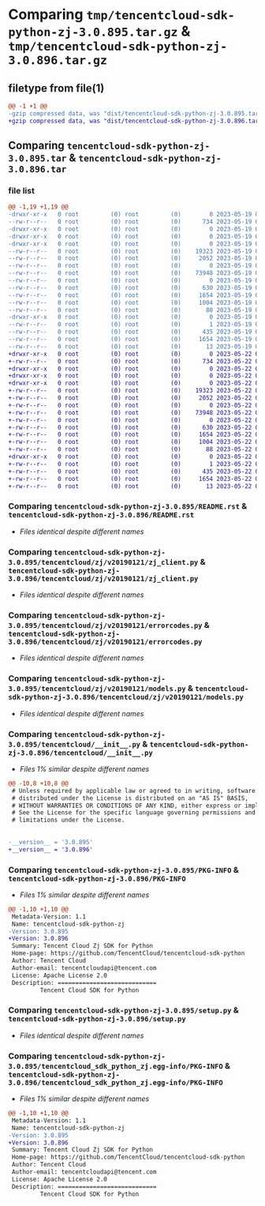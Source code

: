 # Comparing `tmp/tencentcloud-sdk-python-zj-3.0.895.tar.gz` & `tmp/tencentcloud-sdk-python-zj-3.0.896.tar.gz`

## filetype from file(1)

```diff
@@ -1 +1 @@
-gzip compressed data, was "dist/tencentcloud-sdk-python-zj-3.0.895.tar", last modified: Fri May 19 03:06:49 2023, max compression
+gzip compressed data, was "dist/tencentcloud-sdk-python-zj-3.0.896.tar", last modified: Mon May 22 00:38:28 2023, max compression
```

## Comparing `tencentcloud-sdk-python-zj-3.0.895.tar` & `tencentcloud-sdk-python-zj-3.0.896.tar`

### file list

```diff
@@ -1,19 +1,19 @@
-drwxr-xr-x   0 root         (0) root         (0)        0 2023-05-19 03:06:49.000000 tencentcloud-sdk-python-zj-3.0.895/
--rw-r--r--   0 root         (0) root         (0)      734 2023-05-19 03:06:49.000000 tencentcloud-sdk-python-zj-3.0.895/README.rst
-drwxr-xr-x   0 root         (0) root         (0)        0 2023-05-19 03:06:49.000000 tencentcloud-sdk-python-zj-3.0.895/tencentcloud/
-drwxr-xr-x   0 root         (0) root         (0)        0 2023-05-19 03:06:49.000000 tencentcloud-sdk-python-zj-3.0.895/tencentcloud/zj/
-drwxr-xr-x   0 root         (0) root         (0)        0 2023-05-19 03:06:49.000000 tencentcloud-sdk-python-zj-3.0.895/tencentcloud/zj/v20190121/
--rw-r--r--   0 root         (0) root         (0)    19323 2023-05-19 03:06:49.000000 tencentcloud-sdk-python-zj-3.0.895/tencentcloud/zj/v20190121/zj_client.py
--rw-r--r--   0 root         (0) root         (0)     2052 2023-05-19 03:06:49.000000 tencentcloud-sdk-python-zj-3.0.895/tencentcloud/zj/v20190121/errorcodes.py
--rw-r--r--   0 root         (0) root         (0)        0 2023-05-19 03:06:49.000000 tencentcloud-sdk-python-zj-3.0.895/tencentcloud/zj/v20190121/__init__.py
--rw-r--r--   0 root         (0) root         (0)    73948 2023-05-19 03:06:49.000000 tencentcloud-sdk-python-zj-3.0.895/tencentcloud/zj/v20190121/models.py
--rw-r--r--   0 root         (0) root         (0)        0 2023-05-19 03:06:49.000000 tencentcloud-sdk-python-zj-3.0.895/tencentcloud/zj/__init__.py
--rw-r--r--   0 root         (0) root         (0)      630 2023-05-19 03:06:49.000000 tencentcloud-sdk-python-zj-3.0.895/tencentcloud/__init__.py
--rw-r--r--   0 root         (0) root         (0)     1654 2023-05-19 03:06:49.000000 tencentcloud-sdk-python-zj-3.0.895/PKG-INFO
--rw-r--r--   0 root         (0) root         (0)     1004 2023-05-19 03:06:49.000000 tencentcloud-sdk-python-zj-3.0.895/setup.py
--rw-r--r--   0 root         (0) root         (0)       88 2023-05-19 03:06:49.000000 tencentcloud-sdk-python-zj-3.0.895/setup.cfg
-drwxr-xr-x   0 root         (0) root         (0)        0 2023-05-19 03:06:49.000000 tencentcloud-sdk-python-zj-3.0.895/tencentcloud_sdk_python_zj.egg-info/
--rw-r--r--   0 root         (0) root         (0)        1 2023-05-19 03:06:49.000000 tencentcloud-sdk-python-zj-3.0.895/tencentcloud_sdk_python_zj.egg-info/dependency_links.txt
--rw-r--r--   0 root         (0) root         (0)      435 2023-05-19 03:06:49.000000 tencentcloud-sdk-python-zj-3.0.895/tencentcloud_sdk_python_zj.egg-info/SOURCES.txt
--rw-r--r--   0 root         (0) root         (0)     1654 2023-05-19 03:06:49.000000 tencentcloud-sdk-python-zj-3.0.895/tencentcloud_sdk_python_zj.egg-info/PKG-INFO
--rw-r--r--   0 root         (0) root         (0)       13 2023-05-19 03:06:49.000000 tencentcloud-sdk-python-zj-3.0.895/tencentcloud_sdk_python_zj.egg-info/top_level.txt
+drwxr-xr-x   0 root         (0) root         (0)        0 2023-05-22 00:38:28.000000 tencentcloud-sdk-python-zj-3.0.896/
+-rw-r--r--   0 root         (0) root         (0)      734 2023-05-22 00:38:28.000000 tencentcloud-sdk-python-zj-3.0.896/README.rst
+drwxr-xr-x   0 root         (0) root         (0)        0 2023-05-22 00:38:28.000000 tencentcloud-sdk-python-zj-3.0.896/tencentcloud/
+drwxr-xr-x   0 root         (0) root         (0)        0 2023-05-22 00:38:28.000000 tencentcloud-sdk-python-zj-3.0.896/tencentcloud/zj/
+drwxr-xr-x   0 root         (0) root         (0)        0 2023-05-22 00:38:28.000000 tencentcloud-sdk-python-zj-3.0.896/tencentcloud/zj/v20190121/
+-rw-r--r--   0 root         (0) root         (0)    19323 2023-05-22 00:38:28.000000 tencentcloud-sdk-python-zj-3.0.896/tencentcloud/zj/v20190121/zj_client.py
+-rw-r--r--   0 root         (0) root         (0)     2052 2023-05-22 00:38:28.000000 tencentcloud-sdk-python-zj-3.0.896/tencentcloud/zj/v20190121/errorcodes.py
+-rw-r--r--   0 root         (0) root         (0)        0 2023-05-22 00:38:28.000000 tencentcloud-sdk-python-zj-3.0.896/tencentcloud/zj/v20190121/__init__.py
+-rw-r--r--   0 root         (0) root         (0)    73948 2023-05-22 00:38:28.000000 tencentcloud-sdk-python-zj-3.0.896/tencentcloud/zj/v20190121/models.py
+-rw-r--r--   0 root         (0) root         (0)        0 2023-05-22 00:38:28.000000 tencentcloud-sdk-python-zj-3.0.896/tencentcloud/zj/__init__.py
+-rw-r--r--   0 root         (0) root         (0)      630 2023-05-22 00:38:28.000000 tencentcloud-sdk-python-zj-3.0.896/tencentcloud/__init__.py
+-rw-r--r--   0 root         (0) root         (0)     1654 2023-05-22 00:38:28.000000 tencentcloud-sdk-python-zj-3.0.896/PKG-INFO
+-rw-r--r--   0 root         (0) root         (0)     1004 2023-05-22 00:38:28.000000 tencentcloud-sdk-python-zj-3.0.896/setup.py
+-rw-r--r--   0 root         (0) root         (0)       88 2023-05-22 00:38:28.000000 tencentcloud-sdk-python-zj-3.0.896/setup.cfg
+drwxr-xr-x   0 root         (0) root         (0)        0 2023-05-22 00:38:28.000000 tencentcloud-sdk-python-zj-3.0.896/tencentcloud_sdk_python_zj.egg-info/
+-rw-r--r--   0 root         (0) root         (0)        1 2023-05-22 00:38:28.000000 tencentcloud-sdk-python-zj-3.0.896/tencentcloud_sdk_python_zj.egg-info/dependency_links.txt
+-rw-r--r--   0 root         (0) root         (0)      435 2023-05-22 00:38:28.000000 tencentcloud-sdk-python-zj-3.0.896/tencentcloud_sdk_python_zj.egg-info/SOURCES.txt
+-rw-r--r--   0 root         (0) root         (0)     1654 2023-05-22 00:38:28.000000 tencentcloud-sdk-python-zj-3.0.896/tencentcloud_sdk_python_zj.egg-info/PKG-INFO
+-rw-r--r--   0 root         (0) root         (0)       13 2023-05-22 00:38:28.000000 tencentcloud-sdk-python-zj-3.0.896/tencentcloud_sdk_python_zj.egg-info/top_level.txt
```

### Comparing `tencentcloud-sdk-python-zj-3.0.895/README.rst` & `tencentcloud-sdk-python-zj-3.0.896/README.rst`

 * *Files identical despite different names*

### Comparing `tencentcloud-sdk-python-zj-3.0.895/tencentcloud/zj/v20190121/zj_client.py` & `tencentcloud-sdk-python-zj-3.0.896/tencentcloud/zj/v20190121/zj_client.py`

 * *Files identical despite different names*

### Comparing `tencentcloud-sdk-python-zj-3.0.895/tencentcloud/zj/v20190121/errorcodes.py` & `tencentcloud-sdk-python-zj-3.0.896/tencentcloud/zj/v20190121/errorcodes.py`

 * *Files identical despite different names*

### Comparing `tencentcloud-sdk-python-zj-3.0.895/tencentcloud/zj/v20190121/models.py` & `tencentcloud-sdk-python-zj-3.0.896/tencentcloud/zj/v20190121/models.py`

 * *Files identical despite different names*

### Comparing `tencentcloud-sdk-python-zj-3.0.895/tencentcloud/__init__.py` & `tencentcloud-sdk-python-zj-3.0.896/tencentcloud/__init__.py`

 * *Files 1% similar despite different names*

```diff
@@ -10,8 +10,8 @@
 # Unless required by applicable law or agreed to in writing, software
 # distributed under the License is distributed on an "AS IS" BASIS,
 # WITHOUT WARRANTIES OR CONDITIONS OF ANY KIND, either express or implied.
 # See the License for the specific language governing permissions and
 # limitations under the License.
 
 
-__version__ = '3.0.895'
+__version__ = '3.0.896'
```

### Comparing `tencentcloud-sdk-python-zj-3.0.895/PKG-INFO` & `tencentcloud-sdk-python-zj-3.0.896/PKG-INFO`

 * *Files 1% similar despite different names*

```diff
@@ -1,10 +1,10 @@
 Metadata-Version: 1.1
 Name: tencentcloud-sdk-python-zj
-Version: 3.0.895
+Version: 3.0.896
 Summary: Tencent Cloud Zj SDK for Python
 Home-page: https://github.com/TencentCloud/tencentcloud-sdk-python
 Author: Tencent Cloud
 Author-email: tencentcloudapi@tencent.com
 License: Apache License 2.0
 Description: ============================
         Tencent Cloud SDK for Python
```

### Comparing `tencentcloud-sdk-python-zj-3.0.895/setup.py` & `tencentcloud-sdk-python-zj-3.0.896/setup.py`

 * *Files identical despite different names*

### Comparing `tencentcloud-sdk-python-zj-3.0.895/tencentcloud_sdk_python_zj.egg-info/PKG-INFO` & `tencentcloud-sdk-python-zj-3.0.896/tencentcloud_sdk_python_zj.egg-info/PKG-INFO`

 * *Files 1% similar despite different names*

```diff
@@ -1,10 +1,10 @@
 Metadata-Version: 1.1
 Name: tencentcloud-sdk-python-zj
-Version: 3.0.895
+Version: 3.0.896
 Summary: Tencent Cloud Zj SDK for Python
 Home-page: https://github.com/TencentCloud/tencentcloud-sdk-python
 Author: Tencent Cloud
 Author-email: tencentcloudapi@tencent.com
 License: Apache License 2.0
 Description: ============================
         Tencent Cloud SDK for Python
```

